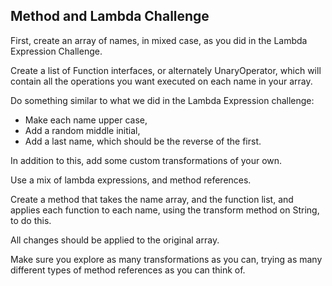 ## Method and Lambda Challenge
First, create an array of names, in mixed case, as you did in the Lambda Expression Challenge.

Create a list of Function interfaces, or alternately UnaryOperator, which will contain all the operations you want executed on each name in your array.

Do something similar to what we did in the Lambda Expression challenge:
- Make each name upper case,
- Add a random middle initial,
- Add a last name, which should be the reverse of the first.

In addition to this, add some custom transformations of your own.

Use a mix of lambda expressions, and method references.

Create a method that takes the name array, and the function list, and applies each function to each name, using the transform method on String, to do this.

All changes should be applied to the original array.

Make sure you explore as many transformations as you can, trying as many different types of method references as you can think of.
